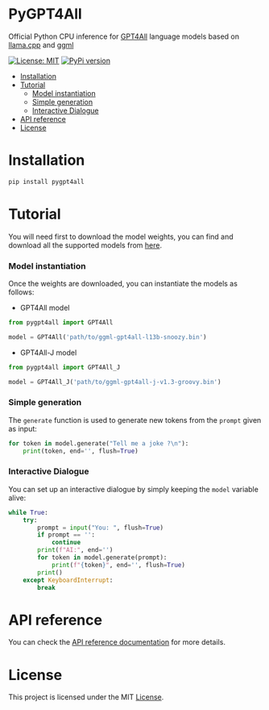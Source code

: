 # PyGPT4All
Official Python CPU inference for [GPT4All](https://github.com/nomic-ai/gpt4all) language models based on [llama.cpp](https://github.com/ggerganov/llama.cpp) and [ggml](https://github.com/ggerganov/ggml)

[![License: MIT](https://img.shields.io/badge/license-MIT-blue.svg)](https://opensource.org/licenses/MIT)
[![PyPi version](https://badgen.net/pypi/v/pygpt4all)](https://pypi.org/project/pygpt4all/)

<!-- TOC -->
* [Installation](#installation)
* [Tutorial](#tutorial)
    * [Model instantiation](#model-instantiation)
    * [Simple generation](#simple-generation)
    * [Interactive Dialogue](#interactive-dialogue)
* [API reference](#api-reference)
* [License](#license)
<!-- TOC -->
# Installation

```bash
pip install pygpt4all
```

# Tutorial

You will need first to download the model weights, you can find and download all the supported models from [here](https://github.com/nomic-ai/gpt4all-chat#manual-download-of-models).

### Model instantiation
Once the weights are downloaded, you can instantiate the models as follows:
* GPT4All model

```python
from pygpt4all import GPT4All

model = GPT4All('path/to/ggml-gpt4all-l13b-snoozy.bin')
```

* GPT4All-J model

```python
from pygpt4all import GPT4All_J

model = GPT4All_J('path/to/ggml-gpt4all-j-v1.3-groovy.bin')
```


### Simple generation
The `generate` function is used to generate new tokens from the `prompt` given as input:

```python
for token in model.generate("Tell me a joke ?\n"):
    print(token, end='', flush=True)
```

### Interactive Dialogue
You can set up an interactive dialogue by simply keeping the `model` variable alive:

```python
while True:
    try:
        prompt = input("You: ", flush=True)
        if prompt == '':
            continue
        print(f"AI:", end='')
        for token in model.generate(prompt):
            print(f"{token}", end='', flush=True)
        print()
    except KeyboardInterrupt:
        break
```

# API reference
You can check the [API reference documentation](https://nomic-ai.github.io/pygpt4all/) for more details.


# License
This project is licensed under the MIT  [License](./LICENSE).

